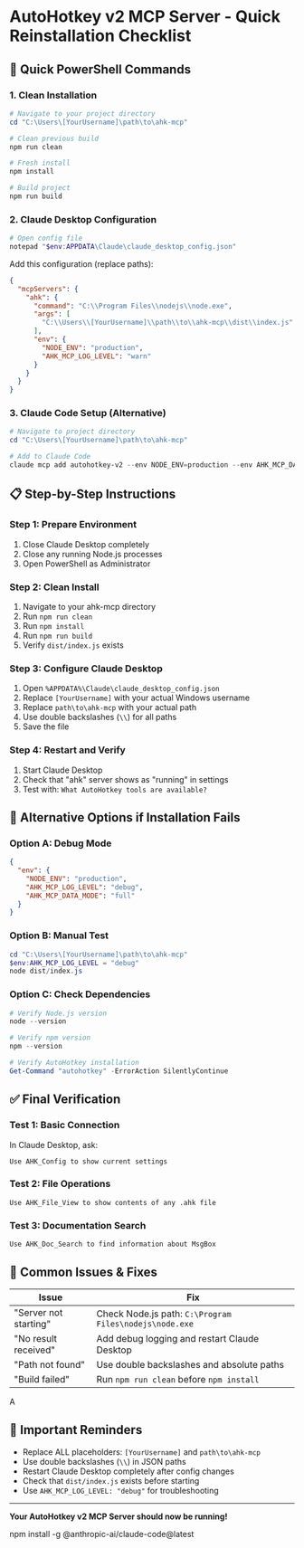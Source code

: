 # AutoHotkey v2 MCP Server - Quick Reinstallation Checklist

## 🚀 Quick PowerShell Commands

### 1. Clean Installation
```powershell
# Navigate to your project directory
cd "C:\Users\[YourUsername]\path\to\ahk-mcp"

# Clean previous build
npm run clean

# Fresh install
npm install

# Build project
npm run build
```

### 2. Claude Desktop Configuration
```powershell
# Open config file
notepad "$env:APPDATA\Claude\claude_desktop_config.json"
```

Add this configuration (replace paths):
```json
{
  "mcpServers": {
    "ahk": {
      "command": "C:\\Program Files\\nodejs\\node.exe",
      "args": [
        "C:\\Users\\[YourUsername]\\path\\to\\ahk-mcp\\dist\\index.js"
      ],
      "env": {
        "NODE_ENV": "production",
        "AHK_MCP_LOG_LEVEL": "warn"
      }
    }
  }
}
```

### 3. Claude Code Setup (Alternative)
```powershell
# Navigate to project directory
cd "C:\Users\[YourUsername]\path\to\ahk-mcp"

# Add to Claude Code
claude mcp add autohotkey-v2 --env NODE_ENV=production --env AHK_MCP_DATA_MODE=full -- node dist/index.js
```

## 📋 Step-by-Step Instructions

### Step 1: Prepare Environment
1. Close Claude Desktop completely
2. Close any running Node.js processes
3. Open PowerShell as Administrator

### Step 2: Clean Install
1. Navigate to your ahk-mcp directory
2. Run `npm run clean`
3. Run `npm install`
4. Run `npm run build`
5. Verify `dist/index.js` exists

### Step 3: Configure Claude Desktop
1. Open `%APPDATA%\Claude\claude_desktop_config.json`
2. Replace `[YourUsername]` with your actual Windows username
3. Replace `path\to\ahk-mcp` with your actual path
4. Use double backslashes (`\\`) for all paths
5. Save the file

### Step 4: Restart and Verify
1. Start Claude Desktop
2. Check that "ahk" server shows as "running" in settings
3. Test with: `What AutoHotkey tools are available?`

## 🔧 Alternative Options if Installation Fails

### Option A: Debug Mode
```json
{
  "env": {
    "NODE_ENV": "production",
    "AHK_MCP_LOG_LEVEL": "debug",
    "AHK_MCP_DATA_MODE": "full"
  }
}
```

### Option B: Manual Test
```powershell
cd "C:\Users\[YourUsername]\path\to\ahk-mcp"
$env:AHK_MCP_LOG_LEVEL = "debug"
node dist/index.js
```

### Option C: Check Dependencies
```powershell
# Verify Node.js version
node --version

# Verify npm version
npm --version

# Verify AutoHotkey installation
Get-Command "autohotkey" -ErrorAction SilentlyContinue
```

## ✅ Final Verification

### Test 1: Basic Connection
In Claude Desktop, ask:
```
Use AHK_Config to show current settings
```

### Test 2: File Operations
```
Use AHK_File_View to show contents of any .ahk file
```

### Test 3: Documentation Search
```
Use AHK_Doc_Search to find information about MsgBox
```

## 🚨 Common Issues & Fixes

| Issue | Fix |
|-------|-----|
| "Server not starting" | Check Node.js path: `C:\Program Files\nodejs\node.exe` |
| "No result received" | Add debug logging and restart Claude Desktop |
| "Path not found" | Use double backslashes and absolute paths |
| "Build failed" | Run `npm run clean` before `npm install` |
A
## 📝 Important Reminders

- Replace ALL placeholders: `[YourUsername]` and `path\to\ahk-mcp`
- Use double backslashes (`\\`) in JSON paths
- Restart Claude Desktop completely after config changes
- Check that `dist/index.js` exists before starting
- Use `AHK_MCP_LOG_LEVEL: "debug"` for troubleshooting

---

**Your AutoHotkey v2 MCP Server should now be running!**


npm install -g @anthropic-ai/claude-code@latest